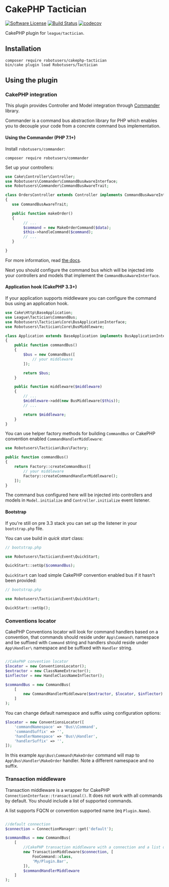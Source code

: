 # CakePHP Tactician

[![Software License](https://img.shields.io/badge/license-MIT-brightgreen.svg)](LICENSE)
[![Build Status](https://travis-ci.org/robotusers/cakephp-tactician.svg?branch=master)](https://travis-ci.org/robotusers/cakephp-tactician)
[![codecov](https://codecov.io/gh/robotusers/cakephp-tactician/branch/master/graph/badge.svg)](https://codecov.io/gh/robotusers/cakephp-tactician)

CakePHP plugin for `league/tactician`.

## Installation

```
composer require robotusers/cakephp-tactician
bin/cake plugin load Robotusers/Tactician
```

## Using the plugin

### CakePHP integration

This plugin provides Controller and Model integration through [Commander](https://github.com/robotusers/commander) library.

Commander is a command bus abstraction library for PHP which enables you to decouple your code from a concrete command bus implementation.

#### Using the Commander (PHP 7.1+)

Install `robotusers/commander`:

```
composer require robotusers/commander
```

Set up your controllers:

```php
use Cake\Controller\Controller;
use Robotusers\Commander\CommandBusAwareInterface;
use Robotusers\Commander\CommandBusAwareTrait;

class OrdersController extends Controller implements CommandBusAwareInterface
{
   use CommandBusAwareTrait;

   public function makeOrder()
   {
        // ...
        $command = new MakeOrderCommand($data);
        $this->handleCommand($command);
        // ...
   }

}
```

For more information, read [the docs](https://github.com/robotusers/commander/blob/master/README.md).

Next you should configure the command bus which will be injected into your controllers and models that implement the `CommandBusAwareInterface`.

#### Application hook (CakePHP 3.3+)

If your application supports middleware you can configure the command bus using an application hook.

```php
use Cake\Http\BaseApplication;
use League\Tactician\CommandBus;
use Robotusers\Tactician\Core\BusApplicationInterface;
use Robotusers\Tactician\Core\BusMiddleware;

class Application extends BaseApplication implements BusApplicationInterface
{
    public function commandBus()
    {
        $bus = new CommandBus([
            // your middleware
        ]);

        return $bus;
    }

    public function middleware($middleware)
    {
        // ...
        $middleware->add(new BusMiddleware($this));
        // ...

        return $middleware;
    }
}
```

You can use helper factory methods for building `CommandBus` or CakePHP convention enabled `CommandHandlerMiddleware`:

```php
use Robotusers\Tactician\Bus\Factory;

public function commandBus()
{
    return Factory::createCommandBus([
        // your middleware
        Factory::createCommandHandlerMiddleware();
    ]);
}
```

The command bus configured here will be injected into controllers and models in `Model.initialize` and `Controller.initialize` event listener.

#### Bootstrap

If you're still on pre 3.3 stack you can set up the listener in your `bootstrap.php` file.

You can use build in *quick start* class:

```php
// bootstrap.php

use Robotusers\Tactician\Event\QuickStart;

QuickStart::setUp($commandBus);
```

`QuickStart` can load simple CakePHP convention enabled bus if it hasn't been provided:

```php
// bootstrap.php

use Robotusers\Tactician\Event\QuickStart;

QuickStart::setUp();
```

### Conventions locator

CakePHP Conventions locator will look for command handlers based on a convention,
that commands should reside under `App\Command\` namespace and be suffixed with `Command` string
and handlers should reside under `App\Handler\` namespace and be suffixed with `Handler` string.


```php

//CakePHP convention locator
$locator = new ConventionsLocator();
$extractor = new ClassNameExtractor();
$inflector = new HandleClassNameInflector();

$commandBus = new CommandBus(
    [
        new CommandHandlerMiddleware($extractor, $locator, $inflector)
    ]
);
```

You can change default namespace and suffix using configuration options:

```php
$locator = new ConventionsLocator([
    'commandNamespace' => 'Bus\\Command',
    'commandSuffix' => '',
    'handlerNamespace' => 'Bus\\Handler',
    'handlerSuffix' => '',
]);
```

In this example `App\Bus\Command\MakeOrder` command will map to `App\Bus\Handler\MakeOrder` handler. Note a different namespace and no suffix.


### Transaction middleware

Transaction middleware is a wrapper for CakePHP `ConnectionInterface::transactional()`.
It does not work with all commands by default. You should include a list of supported commands.

A list supports FQCN or convention supported name (eq `Plugin.Name`).

```php

//default connection
$connection = ConnectionManager::get('default');

$commandBus = new CommandBus(
    [
        //CakePHP transaction middleware with a connection and a list of commands.
        new TransactionMiddleware($connection, [
            FooCommand::class,
            'My/Plugin.Bar',
        ]),
        $commandHandlerMiddleware
    ]
);
```
